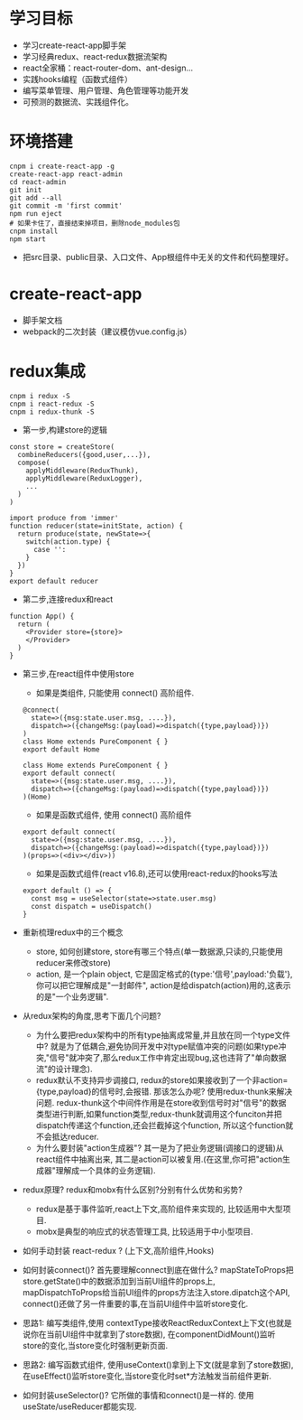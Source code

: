 # 学习目标

- 学习create-react-app脚手架
- 学习经典redux、react-redux数据流架构
- react全家桶：react-router-dom、ant-design...
- 实践hooks编程（函数式组件）
- 编写菜单管理、用户管理、角色管理等功能开发
- 可预测的数据流、实践组件化。

# 环境搭建
```
cnpm i create-react-app -g
create-react-app react-admin
cd react-admin
git init
git add --all
git commit -m 'first commit'
npm run eject
# 如果卡住了，直接结束掉项目，删除node_modules包
cnpm install
npm start
```
- 把src目录、public目录、入口文件、App根组件中无关的文件和代码整理好。

# create-react-app

- 脚手架文档
- webpack的二次封装（建议模仿vue.config.js）

# redux集成

```
cnpm i redux -S
cnpm i react-redux -S
cnpm i redux-thunk -S
```

- 第一步,构建store的逻辑
```
const store = createStore(
  combineReducers({good,user,...}),
  compose(
    applyMiddleware(ReduxThunk),
    applyMiddleware(ReduxLogger),
    ...
  )
)
```
```
import produce from 'immer'
function reducer(state=initState, action) {
  return produce(state, newState=>{
    switch(action.type) {
      case '':
    }
  })
}
export default reducer
```

- 第二步,连接redux和react
```
function App() {
  return (
    <Provider store={store}>
    </Provider>
  )
}
```
- 第三步,在react组件中使用store
  - 如果是类组件, 只能使用 connect() 高阶组件.
  ```
  @connect(
    state=>({msg:state.user.msg, ....}),
    dispatch=>({changeMsg:(payload)=>dispatch({type,payload})})
  )
  class Home extends PureComponent { }
  export default Home
  ```
  ```
  class Home extends PureComponent { }
  export default connect(
    state=>({msg:state.user.msg, ....}),
    dispatch=>({changeMsg:(payload)=>dispatch({type,payload})})
  )(Home)
  ```
  - 如果是函数式组件, 使用 connect() 高阶组件
  ```
  export default connect(
    state=>({msg:state.user.msg, ....}),
    dispatch=>({changeMsg:(payload)=>dispatch({type,payload})})
  )(props=>(<div></div>))
  ```
  - 如果是函数式组件(react v16.8),还可以使用react-redux的hooks写法
  ```
  export default () => {
    const msg = useSelector(state=>state.user.msg)
    const dispatch = useDispatch()
  }
  ```

- 重新梳理redux中的三个概念
  - store, 如何创建store, store有哪三个特点(单一数据源,只读的,只能使用reducer来修改store)
  - action, 是一个plain object, 它是固定格式的{type:'信号',payload:'负载'},你可以把它理解成是"一封邮件", action是给dispatch(action)用的,这表示的是"一个业务逻辑".

- 从redux架构的角度,思考下面几个问题?
  - 为什么要把redux架构中的所有type抽离成常量,并且放在同一个type文件中? 就是为了低耦合,避免协同开发中对type赋值冲突的问题(如果type冲突,"信号"就冲突了,那么redux工作中肯定出现bug,这也违背了"单向数据流"的设计理念).
  - redux默认不支持异步调接口, redux的store如果接收到了一个非action={type,payload}的信号时,会报错. 那该怎么办呢? 使用redux-thunk来解决问题. redux-thunk这个中间件作用是在store收到信号时对"信号"的数据类型进行判断,如果function类型,redux-thunk就调用这个funciton并把dispatch传递这个function,还会拦截掉这个function, 所以这个function就不会抵达reducer.
  - 为什么要封装"action生成器"? 其一是为了把业务逻辑(调接口的逻辑)从react组件中抽离出来, 其二是action可以被复用.(在这里,你可把"action生成器"理解成一个具体的业务逻辑).

- redux原理? redux和mobx有什么区别?分别有什么优势和劣势?
  - redux是基于事件监听,react上下文,高阶组件来实现的, 比较适用中大型项目.
  - mobx是典型的响应式的状态管理工具, 比较适用于中小型项目.

- 如何手动封装 react-redux ? (上下文,高阶组件,Hooks)

- 如何封装connect()? 首先要理解connect到底在做什么? mapStateToProps把store.getState()中的数据添加到当前UI组件的props上, mapDispatchToProps给当前UI组件的props方法注入store.dipatch这个API, connect()还做了另一件重要的事,在当前UI组件中监听store变化.
- 思路1: 编写类组件,使用 contextType接收ReactReduxContext上下文(也就是说你在当前UI组件中就拿到了store数据), 在componentDidMount()监听store的变化,当store变化时强制更新页面.
- 思路2: 编写函数式组件, 使用useContext()拿到上下文(就是拿到了store数据),在useEffect()监听store变化,当store变化时set*方法触发当前组件更新.

- 如何封装useSelector()? 它所做的事情和connect()是一样的. 使用useState/useReducer都能实现.
